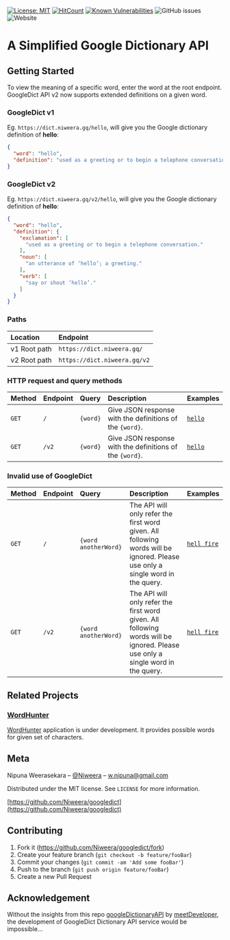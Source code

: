 [![License: MIT](https://img.shields.io/badge/License-MIT-yellow.svg)](https://opensource.org/licenses/MIT)
[![HitCount](http://hits.dwyl.io/Niweera/googledict.svg)](http://hits.dwyl.io/Niweera/googledict)
[![Known Vulnerabilities](https://snyk.io//test/github/Niweera/googledict/badge.svg?targetFile=package.json)](https://snyk.io//test/github/Niweera/googledict?targetFile=package.json)
![GitHub issues](https://img.shields.io/github/issues/Niweera/googledict)
![Website](https://img.shields.io/website/https/dict.niweera.gq?down_color=lightgrey&down_message=offline&up_color=blue&up_message=online)


# A Simplified Google Dictionary API

## Getting Started

To view the meaning of a specific word, enter the word at the root endpoint. GoogleDict API v2 now supports extended definitions on a given word.

### GoogleDict v1

Eg. `https://dict.niweera.gq/hello`, will give you the Google dictionary definition of **hello**:

```json
{
  "word": "hello",
  "definition": "used as a greeting or to begin a telephone conversation."
}
```

### GoogleDict v2

Eg. `https://dict.niweera.gq/v2/hello`, will give you the Google dictionary definition of **hello**:

```json
{
  "word": "hello",
  "definition": {
    "exclamation": [
      "used as a greeting or to begin a telephone conversation."
    ],
    "noun": [
      "an utterance of ‘hello’; a greeting."
    ],
    "verb": [
      "say or shout ‘hello’."
    ]
  }
}
```

### Paths

| Location | Endpoint |
| :-- | :-- |
| v1 Root path | `https://dict.niweera.gq/`|
| v2 Root path | `https://dict.niweera.gq/v2`|

### HTTP request and query methods

| Method | Endpoint | Query | Description | Examples |
| :-- | :-- | :-- | :-- | :-- |
| `GET` | `/` | `{word}` | Give JSON response with the definitions of the `{word}`. | [`hello`](https://dict.niweera.gq/hello) |
| `GET` | `/v2` | `{word}` | Give JSON response with the definitions of the `{word}`. | [`hello`](https://dict.niweera.gq/v2/hello) |

### Invalid use of GoogleDict

| Method | Endpoint | Query | Description | Examples |
| :-- | :-- | :-- | :-- | :-- |
| `GET` | `/` | `{word anotherWord}` | The API will only refer the first word given. All following words will be ignored. Please use only a single word in the query. | [`hell fire`](https://dict.niweera.gq/hell%20fire) |
| `GET` | `/v2` | `{word anotherWord}` | The API will only refer the first word given. All following words will be ignored. Please use only a single word in the query. | [`hell fire`](https://dict.niweera.gq/v2/hell%20fire) |

## Related Projects

### [WordHunter](https://github.com/Niweera/wordhunter)

[WordHunter](https://wordhunter.niweera.gq) application is under development. It provides possible words for given set of characters.

## Meta

Nipuna Weerasekara – [@Niweera](https://twitter.com/Niweera) – w.nipuna@gmail.com

Distributed under the MIT license. See ``LICENSE`` for more information.

[https://github.com/Niweera/googledict](https://github.com/Niweera/googledict)

## Contributing

1. Fork it (<https://github.com/Niweera/googledict/fork>)
2. Create your feature branch (`git checkout -b feature/fooBar`)
3. Commit your changes (`git commit -am 'Add some fooBar'`)
4. Push to the branch (`git push origin feature/fooBar`)
5. Create a new Pull Request

## Acknowledgement

Without the insights from this repo [googleDictionaryAPI](https://github.com/meetDeveloper/googleDictionaryAPI) by [meetDeveloper](https://github.com/meetDeveloper), the development of GoogleDict Dictionary API service would be impossible...

